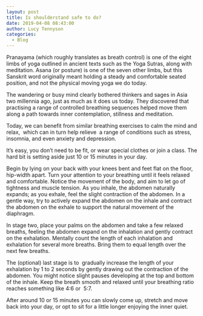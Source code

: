 ```yaml
---
layout: post
title: Is shoulderstand safe to do?
date: 2019-04-08 08:43:00
author: Lucy Tennyson
categories:
  - Blog
---
```


Pranayama (which roughly translates as breath control) is one of the eight limbs of yoga outlined in ancient texts such as the Yoga Sutras, along with meditation. Asana (or posture) is one of the seven other limbs, but this Sanskrit word originally meant holding a steady and comfortable seated position, and not the physical moving yoga we do today.

The wandering or busy mind clearly bothered thinkers and sages in Asia two millennia ago, just as much as it does us today. They discovered that practising a range of controlled breathing sequences helped move them along a path towards inner contemplation, stillness and meditation.

Today, we can benefit from similar breathing exercises to calm the mind and relax, &nbsp;which can in turn help relieve &nbsp;a range of conditions such as stress, insomnia, and even anxiety and depression.

It’s easy, you don’t need to be fit, or wear special clothes or join a class. The hard bit is setting aside just 10 or 15 minutes in your day.

Begin by lying on your back with your knees bent and feet flat on the floor, hip-width apart. Turn your attention to your breathing until it feels relaxed and comfortable. Notice the movement of the body, and aim to let go of tightness and muscle tension. As you inhale, the abdomen naturally expands; as you exhale, feel the slight contraction of the abdomen. In a gentle way, try to actively expand the abdomen on the inhale and contract the abdomen on the exhale to support the natural movement of the diaphragm.

In stage two, place your palms on the abdomen and take a few relaxed breaths, feeling the abdomen expand on the inhalation and gently contract on the exhalation. Mentally count the length of each inhalation and exhalation for several more breaths. Bring them to equal length over the next few breaths.&nbsp;

The (optional) last stage is to &nbsp;gradually increase the length of your exhalation by 1 to 2 seconds by gently drawing out the contraction of the abdomen. You might notice slight pauses developing at the top and bottom of the inhale. Keep the breath smooth and relaxed until your breathing ratio reaches something like 4:6 or &nbsp;5:7.

After around 10 or 15 minutes you can slowly come up, stretch and move back into your day, or opt to sit for a little longer enjoying the inner quiet.